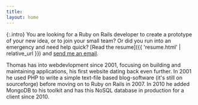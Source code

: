 ```yaml
---
title:
layout: home
---
```

{:.intro}
  You are looking for a Ruby on Rails developer to create a prototype of your new idea, or to join your small team? Or did you run into an emergency and need help quick?
  [Read the resume]({{ 'resume.html' | relative_url }}) and [send me an email](mailto:tomk32@gmail.com).


Thomas has into webdevlopment since 2001, focusing on building and maintaining applications, his first website dating back even further. In 2001 he used PHP to write a simple text-file based blog-software (it's still on sourceforge) before moving on to Ruby on Rails in 2007. In 2010 he added MongoDB to his toolkit and has this NoSQL database in production for a client since 2010.

